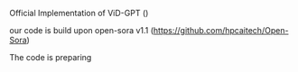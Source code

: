 Official Implementation of ViD-GPT ()

our code is build upon open-sora v1.1 (https://github.com/hpcaitech/Open-Sora)

The code is preparing
